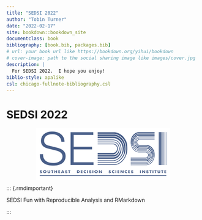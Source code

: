 ```yaml
--- 
title: "SEDSI 2022"
author: "Tobin Turner"
date: "2022-02-17"
site: bookdown::bookdown_site
documentclass: book
bibliography: [book.bib, packages.bib]
# url: your book url like https://bookdown.org/yihui/bookdown
# cover-image: path to the social sharing image like images/cover.jpg
description: |
  For SEDSI 2022.  I hope you enjoy!
biblio-style: apalike
csl: chicago-fullnote-bibliography.csl
---
```


# SEDSI 2022

<img src="_images/SEDSI.png" style="display: block; margin: auto;" />


::: {.rmdimportant}

SEDSI Fun with Reproducible Analysis and RMarkdown


:::
